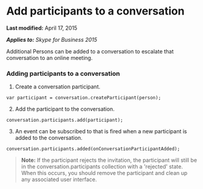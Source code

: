 
# Add participants to a conversation

 **Last modified:** April 17, 2015

 _**Applies to:** Skype for Business 2015_

Additional Persons can be added to a conversation to escalate that conversation to an online meeting.


### Adding participants to a conversation


1. Create a conversation participant.
    
  ```
  var participant = conversation.createParticipant(person);
  ```

2. Add the participant to the conversation.
    
  ```
  conversation.participants.add(participant);
  ```

3. An event can be subscribed to that is fired when a new participant is added to the conversation.
    
  ```
  conversation.participants.added(onConversationParticipantAdded);
  ```


>**Note:** If the participant rejects the invitation, the participant will still be in the conversation.participants collection with a 'rejected' state. When this occurs, you should remove the participant and clean up any associated user interface.
    
